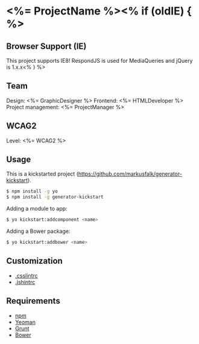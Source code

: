 # <%= ProjectName %><% if (oldIE) { %>

## Browser Support (IE)

This project supports IE8! RespondJS is used for MediaQueries and jQuery is 1.x.x<% } %>

## Team

Design: <%= GraphicDesigner %>
Frontend: <%= HTMLDeveloper %>
Project management: <%= ProjectManager %>

## WCAG2

Level: <%= WCAG2 %>

## Usage

This is a kickstarted project (https://github.com/markusfalk/generator-kickstart).

```bash
$ npm install -g yo
$ npm install -g generator-kickstart
```

Adding a module to app:
```bash
$ yo kickstart:addcomponent <name>
```

Adding a Bower package:
```bash
$ yo kickstart:addbower <name>
```

## Customization

* [.csslintrc](https://github.com/CSSLint/csslint/wiki/Rules)
* [.jshintrc](http://www.jshint.com/docs/options/)

## Requirements

* [npm](https://npmjs.org)
* [Yeoman](http://yeoman.io)
* [Grunt](http://gruntjs.com)
* [Bower](http://bower.io)
